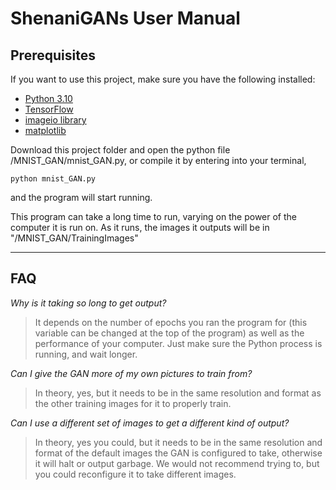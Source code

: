 # ShenaniGANs User Manual

## Prerequisites

If you want to use this project, make sure you have the following installed:

- [Python 3.10](https://www.python.org/downloads/)
- [TensorFlow](https://www.tensorflow.org/install)
- [imageio library](https://imageio.readthedocs.io/en/stable/getting_started/installation.html)
- [matplotlib](https://matplotlib.org/stable/users/getting_started/index.html#installation-quick-start)

Download this project folder and open the python file /MNIST_GAN/mnist_GAN.py, or compile it by entering into your terminal,

```
python mnist_GAN.py
```

and the program will start running.

This program can take a long time to run, varying on the power of the computer it is run on. As it runs, the images it outputs will be in "/MNIST_GAN/TrainingImages"

---

## FAQ

_Why is it taking so long to get output?_

> It depends on the number of epochs you ran the program for (this variable can be changed at the top of the program) as well as the performance of your computer. Just make sure the Python process is running, and wait longer.

_Can I give the GAN more of my own pictures to train from?_

> In theory, yes, but it needs to be in the same resolution and format as the other training images for it to properly train.

_Can I use a different set of images to get a different kind of output?_

> In theory, yes you could, but it needs to be in the same resolution and format of the default images the GAN is configured to take, otherwise it will halt or output garbage. We would not recommend trying to, but you could reconfigure it to take different images.
